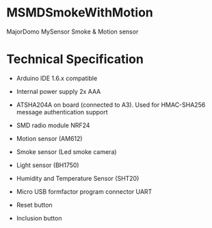# MSMDSmokeWithMotion
MajorDomo MySensor Smoke & Motion sensor

# Technical Specification
* Arduino IDE 1.6.x compatible
* Internal power supply 2x AAA

* ATSHA204A on board (connected to A3). Used for HMAC-SHA256 message authentication support
* SMD radio module NRF24
* Motion sensor (AM612)
* Smoke sensor (Led smoke camera)
* Light sensor (BH1750)
* Humidity and Temperature Sensor (SHT20)
* Micro USB formfactor program connector UART
* Reset button
* Inclusion button
